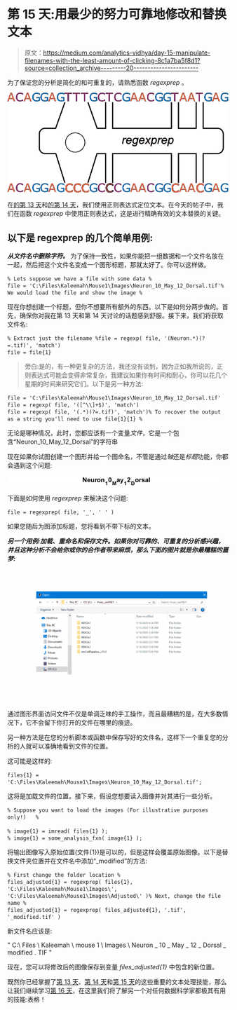 # 第 15 天:用最少的努力可靠地修改和替换文本

> 原文：<https://medium.com/analytics-vidhya/day-15-manipulate-filenames-with-the-least-amount-of-clicking-8c1a7ba5f8d1?source=collection_archive---------20----------------------->

为了保证您的分析是简化的和可重复的，请熟悉函数 *regexprep* 。

![](img/749cca81df31600ecc730504d96341c7.png)

在[的第 13 天](/@neuraljojo/day-13-when-you-might-want-to-turn-your-numerical-data-into-text-290cfd26c291)和[的第 14 天](/@neuraljojo/day-14-my-three-favorite-regular-expression-uses-90763cd803ef)，我们使用正则表达式定位文本。在今天的帖子中，我们在函数 *regexprep* 中使用正则表达式，这是进行精确有效的文本替换的关键。

## 以下是 regexprep 的几个简单用例:

***从文件名中删除字符。*** 为了保持一致性，如果你能把一组数据和一个文件名放在一起，然后把这个文件名变成一个图形标题，那就太好了。你可以这样做。

```
% Lets suppose we have a file with some data %
file = 'C:\Files\Kaleemah\Mouse1\Images\Neuron_10_May_12_Dorsal.tif'% We would load the file and show the image %
```

现在你想创建一个标题，但你不想要所有额外的东西。以下是如何分两步做的。首先，确保你对我在第 13 天和第 14 天讨论的话题感到舒服。接下来，我们将获取文件名:

```
% Extract just the filename %file = regexp( file, '(Neuron.*)(?=.tif)', 'match')
file = file{1}
```

> 旁白:是的，有一种更复杂的方法，我还没有谈到，因为正如我所说的，正则表达式可能会变得非常复杂，我建议如果你有时间和耐心，你可以花几个星期的时间来研究它们。以下是另一种方法:

```
file = 'C:\Files\Kaleemah\Mouse1\Images\Neuron_10_May_12_Dorsal.tif'
file = regexp( file, '([^\\]+$)', 'match')
file = regexp( file, '(.*)(?=.tif)', 'match')% To recover the output as a string you'll need to use file{1}{1} %
```

无论是哪种情况，此时，您都应该有一个变量*文件*，它是一个包含“Neuron_10_May_12_Dorsal”的字符串

现在如果你试图创建一个图形并给一个图命名，不管是通过*轴*还是*标题*功能，你都会遇到这个问题:

![](img/ad269c365ef0093002c6bbbad18bb8c7.png)

下面是如何使用 *regexprep* 来解决这个问题:

```
file = regexprep( file, '_', ' ' )
```

如果您随后为图添加标题，您将看到不带下标的文本。

***另一个用例:加载、重命名和保存文件。如果你对可靠的、可重复的分析感兴趣，并且这种分析不会给你或你的合作者带来麻烦，那么下面的图片就是你最糟糕的噩梦:***

![](img/8bfa2bb77ebddc53e4f8c06738f16e77.png)

通过图形界面访问文件不仅是单调乏味的手工操作，而且最糟糕的是，在大多数情况下，它不会留下你打开的文件在哪里的痕迹。

另一种方法是在您的分析脚本或函数中保存写好的文件名，这样下一个重复您的分析的人就可以准确地看到文件的位置。

这可能是这样的:

```
files{1} = 'C:\Files\Kaleemah\Mouse1\Images\Neuron_10_May_12_Dorsal.tif';
```

这将是加载文件的位置。接下来，假设您想要读入图像并对其进行一些分析。

```
% Suppose you want to load the images (For illustrative purposes only!)   %

% image{1} = imread( files{1} );                       
% image{1} = some_analysis_fxn( image{1} );
```

将输出图像写入原始位置(文件{1})是可以的，但是这样会覆盖原始图像。以下是替换文件夹位置并在文件名中添加“_modified”的方法:

```
% First change the folder location %
files_adjusted{1} = regexprep( files{1}, 'C:\Files\Kaleemah\Mouse1\Images\', 'C:\Files\Kaleemah\Mouse1\Images\Adjusted\' )% Next, change the file name %
files_adjusted{1} = regexprep( files_adjusted{1}, '.tif', '_modified.tif' )
```

新文件名应该是:

" C:\ Files \ Kaleemah \ mouse 1 \ Images \ Neuron _ 10 _ May _ 12 _ Dorsal _ modified . TIF "

现在，您可以将修改后的图像保存到变量 *files_adjusted{1}* 中包含的新位置。

既然你已经掌握了[第 13 天](/analytics-vidhya/day-13-when-you-might-want-to-turn-your-numerical-data-into-text-290cfd26c291)、[第 14 天](/analytics-vidhya/day-14-my-three-favorite-regular-expression-uses-90763cd803ef)和[第 15 天](/analytics-vidhya/day-15-manipulate-filenames-with-the-least-amount-of-clicking-8c1a7ba5f8d1)的这些重要的文本处理技能，那么让我们继续学习[第 16 天](/@neuraljojo/day-16-the-ten-table-commandments-7186337fb020)，在这里我们将了解另一个对任何数据科学家都极其有用的技能:表格！